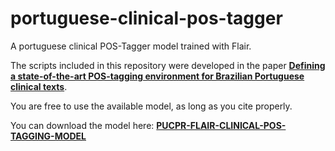 # portuguese-clinical-pos-tagger
A portuguese clinical POS-Tagger model trained with Flair.

The scripts included in this repository were developed in the paper [**Defining a state-of-the-art POS-tagging environment for Brazilian Portuguese clinical texts**](https://link.springer.com/article/10.1007/s42600-020-00067-7).

You are free to use the available model, as long as you cite properly.

You can download the model here: [**PUCPR-FLAIR-CLINICAL-POS-TAGGING-MODEL**](https://drive.google.com/file/d/1EfoO_DzW5-TGvphp3tUMZlEAcYgFPD8J/view?usp=sharing)
